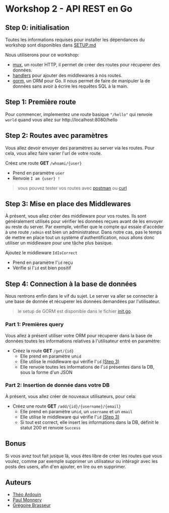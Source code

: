 # Workshop 2 - API REST en Go

## Step 0: initialisation

Toutes les informations requises pour installer les dépendances du workshop sont disponibles dans [SETUP.md](./SETUP.md)

Nous utiliserons pour ce workshop:
- [mux](https://www.gorillatoolkit.org/pkg/mux), un router HTTP, il permet de créer des routes pour récuperer des données.
- [handlers](https://www.gorillatoolkit.org/pkg/handlers) pour ajouter des middlewares à nos routes.
- [gorm](https://gorm.io/docs/), un ORM pour Go. Il nous permet de faire de manipuler la de données sans avoir à écrire les requêtes SQL à la main.

## Step 1: Première route

Pour commencer, implementez une route basique `"/hello"` qui renvoie `world` quand vous allez sur http://localhost:8080/hello

## Step 2: Routes avec paramètres

Vous allez devoir envoyer des paramètres au server via les routes. Pour cela, vous allez faire varier l'url de votre route.

Créez une route **GET** `/whoami/{user}`
- Prend en paramètre `user`
- Renvoie `I am {user} !`


> vous pouvez tester vos routes avec [postman](https://learning.postman.com/docs/postman/launching-postman/introduction/) ou [curl](https://flaviocopes.com/http-curl/)

## Step 3: Mise en place des Middlewares

À présent, vous allez créer des middleware pour vos routes. Ils sont généralement utilisés pour vérifier les données reçues avant de les envoyer au reste du server. Par exemple, vérifier que le compte qui essaie d'accèder à une route `/admin` est bien un administrateur. Dans notre cas, pas le temps de mettre en place tout un système d'authentification, nous allons donc utiliser un middleware pour une tâche plus basique.

Ajoutez le middleware `IdIsCorrect`
- Prend en paramètre l'`id` reçu
- Vérifie si l'`id` est bien positif

## Step 4: Connection à la base de données

Nous rentrons enfin dans le vif du sujet. Le server va aller se connecter à une base de donnée et récuperer les données demandées par l'utilisateur.
> le setup de GORM est disponible dans le fichier [init.go](./src/database/init.go).

### Part 1: Premières query

Vous allez à présent utiliser votre ORM pour récuperer dans la base de données toutes les informations relatives à l'utilisateur entré en paramètre:
- Créez la route **GET** `/get/{id}`
  - Elle prend en paramètre un`id`
  - Elle utilise le middleware qui vérifie l'`id` [(Step 3)](#step-3:-mise-en-place-des-middlewares)
  - Elle renvoie toutes les informations de l'`id` présentes dans la DB, sous la forme d'un JSON

### Part 2: Insertion de donnée dans votre DB

À présent, vous allez créer de nouveaux utilisateurs, pour cela:
- Créez une route **GET** `/add/{id}/{username}/{email}`
  - Elle prend en paramètre un`id`, un `username` et un `email`
  - Elle utilise le middleware qui vérifie l'`id` [(Step 3)](#step-3:-mise-en-place-des-middlewares)
  - Si tout est correct, elle insert les informations dans la DB, définit le statut 200 et renvoie `Success`

## Bonus

Si vous avez tout fait jusque là, vous êtes libre de créer les routes que vous voulez, comme par exemple supprimer un utilisateur ou intéragir avec les posts des users, afin d'en ajouter, en lire ou en supprimer.


## Auteurs
- [Théo Ardouin](https://github.com/Qwexta)
- [Paul Monnery](https://github.com/PaulMonnery/)
- [Grégoire Brasseur](https://github.com/lerimeur/)
